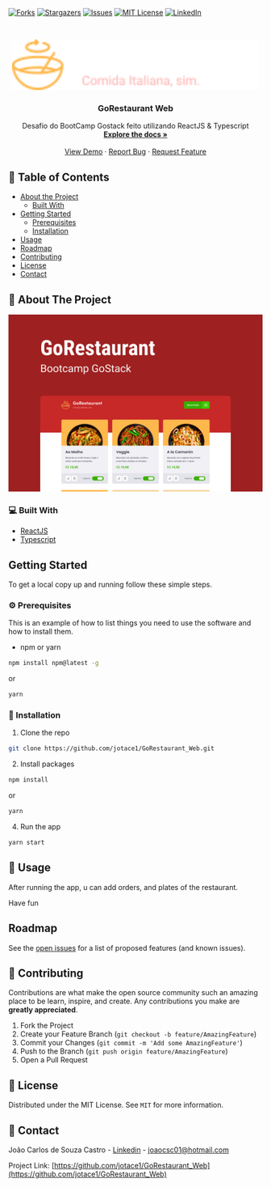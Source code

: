 
[![Forks][forks-shield]][forks-url]
[![Stargazers][stars-shield]][stars-url]
[![Issues][issues-shield]][issues-url]
[![MIT License][license-shield]][license-url]
[![LinkedIn][linkedin-shield]][linkedin-url]



<!-- PROJECT LOGO -->
<br />
<p align="center">
  <a href="https://github.com/jotace1/GoRestaurant_Web">
    <img src="https://github.com/jotace1/GoRestaurant-mobile/blob/master/assets/Logo.png?raw=true" alt="Logo"  height="100">
  </a>

  <h3 align="center">GoRestaurant Web</h3>

  <p align="center">
    Desafio do BootCamp Gostack feito utilizando ReactJS & Typescript
    <br />
    <a href="https://github.com/jotace1/GoRestaurant_Web"><strong>Explore the docs »</strong></a>
    <br />
    <br />
    <a href="https://github.com/jotace1/GoRestaurant_Web">View Demo</a>
    ·
    <a href="https://github.com/jotace1/GoRestaurant_Web/issues">Report Bug</a>
    ·
    <a href="https://github.com/jotace1/GoRestaurant_Web/issues">Request Feature</a>
  </p>
</p>



<!-- TABLE OF CONTENTS -->
## 📎 Table of Contents

* [About the Project](#about-the-project)
  * [Built With](#built-with)
* [Getting Started](#getting-started)
  * [Prerequisites](#prerequisites)
  * [Installation](#installation)
* [Usage](#usage)
* [Roadmap](#roadmap)
* [Contributing](#contributing)
* [License](#license)
* [Contact](#contact)



<!-- ABOUT THE PROJECT -->
## :mag_right: About The Project
<p align="center">
<img src="src/assets/Capa.png" alt="Logo" width="550" height="350">
</p>




### 💻 Built With

* [ReactJS](https://pt-br.reactjs.org/)
* [Typescript](https://www.typescriptlang.org/)



<!-- GETTING STARTED -->
## Getting Started

To get a local copy up and running follow these simple steps.

### ⚙ Prerequisites

This is an example of how to list things you need to use the software and how to install them.

* npm or yarn
```sh
npm install npm@latest -g
```
or
```sh
yarn
```

### 📙 Installation

1. Clone the repo
```sh
git clone https://github.com/jotace1/GoRestaurant_Web.git
```
2. Install packages
```sh
npm install
```
or
```sh
yarn
```

4. Run the app
```sh
yarn start
```


<!-- USAGE EXAMPLES -->
## 🚀 Usage
After running the app, u can add orders, and plates of the restaurant.

Have fun


## Roadmap

See the [open issues](https://github.com/jotace1/GoRestaurant_Web/issues) for a list of proposed features (and known issues).



<!-- CONTRIBUTING -->
## 📙 Contributing

Contributions are what make the open source community such an amazing place to be learn, inspire, and create. Any contributions you make are **greatly appreciated**.

1. Fork the Project
2. Create your Feature Branch (`git checkout -b feature/AmazingFeature`)
3. Commit your Changes (`git commit -m 'Add some AmazingFeature'`)
4. Push to the Branch (`git push origin feature/AmazingFeature`)
5. Open a Pull Request



<!-- LICENSE -->
## 📝 License

Distributed under the MIT License. See `MIT` for more information.



<!-- CONTACT -->
## :calling: Contact

João Carlos de Souza Castro - [Linkedin](https://www.linkedin.com/in/joaocsc/) - joaocsc01@hotmail.com

Project Link: [https://github.com/jotace1/GoRestaurant_Web](https://github.com/jotace1/GoRestaurant_Web)




<!-- MARKDOWN LINKS & IMAGES -->
<!-- https://www.markdownguide.org/basic-syntax/#reference-style-links -->
[contributors-shield]: https://img.shields.io/github/contributors/jotace1/GoRestaurant_Web.svg?style=flat-square
[contributors-url]: https://github.com/jotace1/GoRestaurant_Web/graphs/contributors
[forks-shield]: https://img.shields.io/github/forks/jotace1/GoRestaurant_Web.svg?style=flat-square
[forks-url]: https://github.com/jotace1/GoRestaurant_Web/network/members
[stars-shield]: https://img.shields.io/github/stars/jotace1/GoRestaurant_Web.svg?style=flat-square
[stars-url]: https://github.com/jotace1/GoRestaurant_Web/stargazers
[issues-shield]: https://img.shields.io/github/issues/jotace1/GoRestaurant_Web.svg?style=flat-square
[issues-url]: https://github.com/jotace1/GoRestaurant_Web/issues
[license-shield]: https://img.shields.io/github/license/jotace1/GoRestaurant_Web.svg?style=flat-square
[license-url]: https://github.com/jotace1/GoRestaurant_Web/blob/master/LICENSE
[linkedin-shield]: https://img.shields.io/badge/-LinkedIn-black.svg?style=flat-square&logo=linkedin&colorB=555
[linkedin-url]: https://www.linkedin.com/in/joaocsc/


